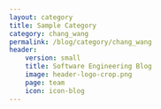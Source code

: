 ```yaml
---
layout: category
title: Sample Category
category: chang_wang
permalink: /blog/category/chang_wang
header: 
    version: small
    title: Software Engineering Blog
    image: header-logo-crop.png
    page: team
    icon: icon-blog
---
```

